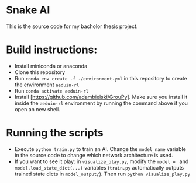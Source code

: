 # Snake AI
This is the source code for my bacholor thesis project.

# Build instructions:
- Install miniconda or anaconda
- Clone this repository
- Run `conda env create -f ./environment.yml` in this repository to create the environment `aeduin-rl`
- Run `conda activate aeduin-rl`
- Install [https://github.com/adambielski/GrouPy]. Make sure you install it inside the `aeduin-rl` environment by running the command above if you open an new shell.

# Running the scripts
- Execute `python train.py` to train an AI. Change the `model_name` variable in the source code to change which network architecture is used.
- If you want to see it play: in `visualize_play.py`, modify the `model = ` and `model.load_state_dict(...)` variables (`train.py` automatically outputs trained state dicts in `model_output/`). Then run `python visualize_play.py`

